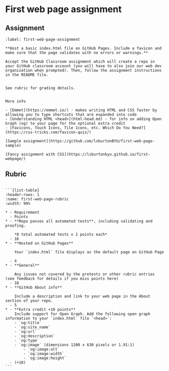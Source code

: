 # First web page assignment

## Assignment

```{exercise}
:label: first-web-page-assignment

**Host a basic index.html file on GitHub Pages. Include a favicon and make sure that the page validates with no errors or warnings.**

Accept the GitHub Classroom assignment which will create a repo in your GitHub classroom account (you will have to also join our web dev organization when prompted). Then, follow the assignment instructions in the README file.


See rubric for grading details.
```

```{tip}

More info

- [Emmet](https://emmet.io/) - makes writing HTML and CSS faster by allowing you to type shortcuts that are expanded into code
- [Understanding HTML <head>](html-head.md) - for info on adding Open Graph (og) to your page for the optional extra credit
- [Favicons, Touch Icons, Tile Icons, etc. Which Do You Need?](https://css-tricks.com/favicon-quiz/)

[Sample assignment](https://github.com/lsburtonBYU/first-web-page-sample)

[Fancy assignment with CSS](https://lsburtonbyu.github.io/first-webpage/)
```

## Rubric

````{admonition} Rubric

```{list-table}
:header-rows: 1
:name: first-web-page-rubric
:width: 90%

* - Requirement
  - Points
* - **Repo passes all automated tests**, including validating and proofing.

    *8 total automated tests x 2 points each*
  - 16
* - **Hosted on GitHub Pages**

    Your `index.html` file displays as the default page on GitHub Page

  - 4
* - **General**

    Any issues not covered by the pretests or other rubric entries (see feedback for details if you miss points here)
  - 10
* - **GitHub About info**

    Include a description and link to your web page in the About section of your repo.
  - 5
* - **Extra credit +10 points**
    Include support for Open Graph. Add the following open graph information to your `index.html` file `<head>`:
    - `og:title`
    - `og:site_name`
    - `og:url`
    - `og:description`
    - `og:type`
    - `og:image` (dimensions 1200 x 630 pixels or 1.91:1)
        - `og:image:alt`
        - `og:image:width`
        - `og:image:height`
  - (+10)
```
````
